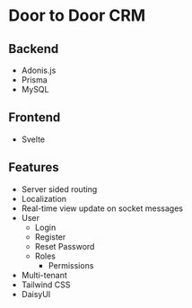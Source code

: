 # Door to Door CRM

## Backend
- Adonis.js
- Prisma
- MySQL

## Frontend
- Svelte

## Features
- Server sided routing
- Localization
- Real-time view update on socket messages
- User
  - Login
  - Register
  - Reset Password
  - Roles
    - Permissions
- Multi-tenant
- Tailwind CSS
- DaisyUI
